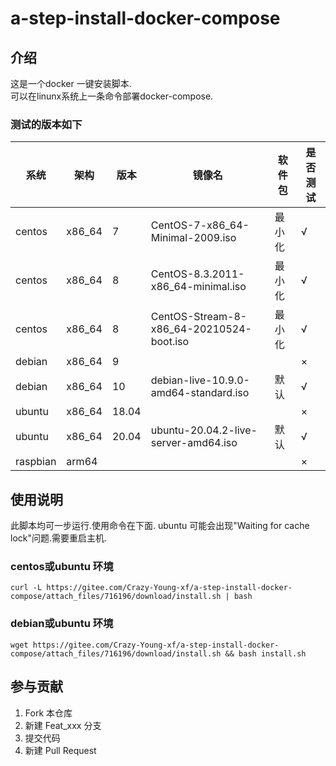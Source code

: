 # a-step-install-docker-compose

## 介绍
这是一个docker 一键安装脚本.  
可以在linunx系统上一条命令部署docker-compose.

### 测试的版本如下
| 系统 |架构|版本| 镜像名 |软件包| 是否测试 |
|-|-|-|-|-|-|
|centos| x86_64|7 |CentOS-7-x86_64-Minimal-2009.iso |最小化|√|
|centos| x86_64|8 |CentOS-8.3.2011-x86_64-minimal.iso |最小化|√|
|centos| x86_64|8 |CentOS-Stream-8-x86_64-20210524-boot.iso |最小化|√|
|debian| x86_64|9 | ||×|
|debian| x86_64|10 | debian-live-10.9.0-amd64-standard.iso|默认|√|
|ubuntu|x86_64| 18.04 | ||×|
|ubuntu|x86_64| 20.04 | ubuntu-20.04.2-live-server-amd64.iso|默认|√|
|raspbian| arm64 | | ||×|


## 使用说明
此脚本均可一步运行.使用命令在下面.
ubuntu 可能会出现"Waiting for cache lock"问题.需要重启主机.

### centos或ubuntu 环境

``` curl -L https://gitee.com/Crazy-Young-xf/a-step-install-docker-compose/attach_files/716196/download/install.sh | bash ```


### debian或ubuntu 环境

``` wget https://gitee.com/Crazy-Young-xf/a-step-install-docker-compose/attach_files/716196/download/install.sh && bash install.sh ```

## 参与贡献
1.  Fork 本仓库
2.  新建 Feat_xxx 分支
3.  提交代码
4.  新建 Pull Request
